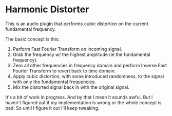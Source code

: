 # Harmonic Distorter

This is an audio plugin that performs cubic distortion on the current fundamental frequency.

The basic concept is this:
1. Perform Fast Fourier Transform on incoming signal.
2. Grab the frequency w/ the highest amplitude (ie the fundamental frequency).
3. Zero all other frequencies in frequency domain and perform Inverse Fast Fourier Transform to revert back to time domain.
4. Apply cubic distortion, with some introduced randomness, to the signal with only the fundamental frequencies.
5. Mix the distorted signal back in with the original signal.

It's a bit of work in progress. And by that I mean it sounds awful. But I haven't figured out if my implementation is wrong or the whole concept is bad. So until I figure it out I'll keep tweaking.

